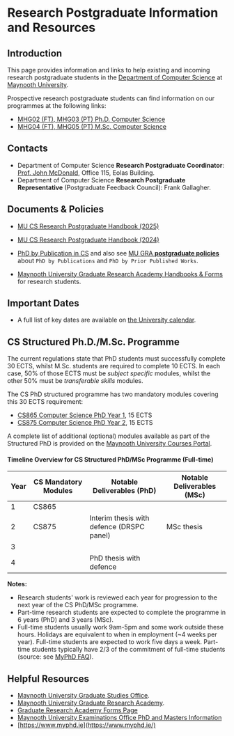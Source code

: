 
# Research Postgraduate Information and Resources

## Introduction
This page provides information and links to help existing and incoming research postgraduate students in the [Department of Computer Science](https://www.maynoothuniversity.ie/computer-science) at [Maynooth University](https://www.maynoothuniversity.ie/).

Prospective research postgraduate students can find information on our programmes at the following links:
- [MHG02 (FT), MHG03 (PT) Ph.D. Computer Science](https://www.maynoothuniversity.ie/study-maynooth/postgraduate-studies/courses/phd-computer-science)
- [MHG04 (FT), MHG05 (PT) M.Sc. Computer Science](https://www.maynoothuniversity.ie/study-maynooth/postgraduate-studies/courses/msc-computer-science)

## Contacts
- Department of Computer Science **Research Postgraduate Coordinator**: [Prof. John McDonald](mailto://John.McDonald@mu.ie), Office 115, Eolas Building. 
- Department of Computer Science **Research Postgraduate Representative** (Postgraduate Feedback Council): Frank Gallagher.

## Documents & Policies

- [MU CS Research Postgraduate Handbook (2025)](PG_Handbook.md)
- [MU CS Research Postgraduate Handbook (2024)](Resources/Documents/PG_Handbook_2024.pdf)

- [PhD by Publication in CS](Resources/Documents/PhD-by-Publication-CS.pdf) and also see [MU GRA **postgraduate policies**](https://www.maynoothuniversity.ie/university-policies/academic-policies-procedures) about `PhD by Publications` and `PhD by Prior Published Works`.
  
- [Maynooth University Graduate Research Academy Handbooks & Forms](https://www.maynoothuniversity.ie/graduate-research-academy/stipend-and-fees-forms-research-students) for research students.

## Important Dates

- A full list of key dates are available  on [the University calendar](https://www.maynoothuniversity.ie/registrar/key-term-dates). 


## CS Structured Ph.D./M.Sc. Programme

The current regulations state that PhD students must successfully complete 30 ECTS, whilst M.Sc. students are required to complete 10 ECTS. In each case, 50% of those ECTS must be *subject specific* modules, whilst the other 50% must be *transferable skills* modules. 

The CS PhD structured programme has two  mandatory modules covering this 30 ECTS requirement:

- [CS865 Computer Science PhD Year 1](https://apps.maynoothuniversity.ie/courses/?TARGET=MODULE&MODE=VIEW&MODULE_CODE=CS865), 15 ECTS
- [CS875 Computer Science PhD Year 2](https://apps.maynoothuniversity.ie/courses/?TARGET=MODULE&MODE=VIEW&MODULE_CODE=CS875), 15 ECTS 

A complete list of additional (optional) modules available as part of the Structured PhD is provided  on the [Maynooth University Courses Portal](https://apps.maynoothuniversity.ie/courses/?TARGET=QS&MODE=VIEW&QUALIFICATION_CODE=PHDS&TARGET_SOURCE=CS#ANCHOR_SEARCH). 


#### Timeline Overview  for CS Structured PhD/MSc Programme (Full-time)

| Year | CS Mandatory Modules | Notable Deliverables (PhD) | Notable Deliverables (MSc) |
|------|----------------------|----------------------------|----------------------------|
| 1    | CS865                |                            |                            |
| 2    | CS875                | Interim thesis with defence (DRSPC panel) | MSc thesis                 |
| 3    |                      |                            |                            |
| 4    |                      | PhD thesis with defence    |                            |  

**Notes:**

- Research students' work is reviewed each year for progression to the next year of the CS PhD/MSc programme. 
- Part-time research students are expected to complete the programme in 6 years (PhD) and 3 years (MSc).
- Full-time students usually work 9am-5pm and some work outside these hours. Holidays are equivalent to when in employment (~4 weeks per year). Full-time students are expected to work five days a week. Part-time students typically have 2/3 of the commitment of full-time students (source: see [MyPhD FAQ](https://www.myphd.ie/for-phd-students/faq)).




## Helpful Resources
- [Maynooth University Graduate Studies Office](https://www.maynoothuniversity.ie/graduate-studies).
- [Maynooth University Graduate Research Academy](https://www.maynoothuniversity.ie/graduate-research-academy).
- [Graduate Research Academy Forms Page](https://www.maynoothuniversity.ie/graduate-research-academy/stipend-and-fees-forms-research-students)
- [Maynooth University Examinations Office PhD and Masters Information](https://www.maynoothuniversity.ie/exams/postgraduate-information)
- [https://www.myphd.ie](https://www.myphd.ie/)



 
